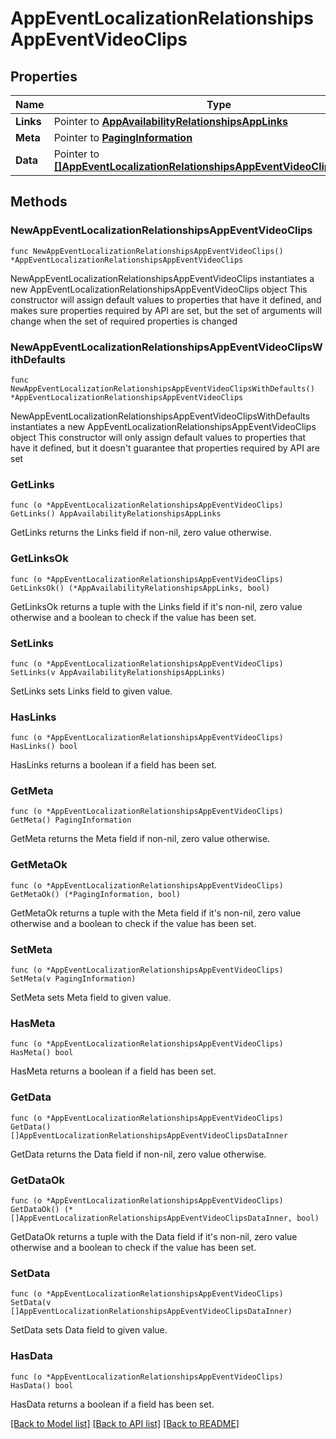 # AppEventLocalizationRelationshipsAppEventVideoClips

## Properties

Name | Type | Description | Notes
------------ | ------------- | ------------- | -------------
**Links** | Pointer to [**AppAvailabilityRelationshipsAppLinks**](AppAvailabilityRelationshipsAppLinks.md) |  | [optional] 
**Meta** | Pointer to [**PagingInformation**](PagingInformation.md) |  | [optional] 
**Data** | Pointer to [**[]AppEventLocalizationRelationshipsAppEventVideoClipsDataInner**](AppEventLocalizationRelationshipsAppEventVideoClipsDataInner.md) |  | [optional] 

## Methods

### NewAppEventLocalizationRelationshipsAppEventVideoClips

`func NewAppEventLocalizationRelationshipsAppEventVideoClips() *AppEventLocalizationRelationshipsAppEventVideoClips`

NewAppEventLocalizationRelationshipsAppEventVideoClips instantiates a new AppEventLocalizationRelationshipsAppEventVideoClips object
This constructor will assign default values to properties that have it defined,
and makes sure properties required by API are set, but the set of arguments
will change when the set of required properties is changed

### NewAppEventLocalizationRelationshipsAppEventVideoClipsWithDefaults

`func NewAppEventLocalizationRelationshipsAppEventVideoClipsWithDefaults() *AppEventLocalizationRelationshipsAppEventVideoClips`

NewAppEventLocalizationRelationshipsAppEventVideoClipsWithDefaults instantiates a new AppEventLocalizationRelationshipsAppEventVideoClips object
This constructor will only assign default values to properties that have it defined,
but it doesn't guarantee that properties required by API are set

### GetLinks

`func (o *AppEventLocalizationRelationshipsAppEventVideoClips) GetLinks() AppAvailabilityRelationshipsAppLinks`

GetLinks returns the Links field if non-nil, zero value otherwise.

### GetLinksOk

`func (o *AppEventLocalizationRelationshipsAppEventVideoClips) GetLinksOk() (*AppAvailabilityRelationshipsAppLinks, bool)`

GetLinksOk returns a tuple with the Links field if it's non-nil, zero value otherwise
and a boolean to check if the value has been set.

### SetLinks

`func (o *AppEventLocalizationRelationshipsAppEventVideoClips) SetLinks(v AppAvailabilityRelationshipsAppLinks)`

SetLinks sets Links field to given value.

### HasLinks

`func (o *AppEventLocalizationRelationshipsAppEventVideoClips) HasLinks() bool`

HasLinks returns a boolean if a field has been set.

### GetMeta

`func (o *AppEventLocalizationRelationshipsAppEventVideoClips) GetMeta() PagingInformation`

GetMeta returns the Meta field if non-nil, zero value otherwise.

### GetMetaOk

`func (o *AppEventLocalizationRelationshipsAppEventVideoClips) GetMetaOk() (*PagingInformation, bool)`

GetMetaOk returns a tuple with the Meta field if it's non-nil, zero value otherwise
and a boolean to check if the value has been set.

### SetMeta

`func (o *AppEventLocalizationRelationshipsAppEventVideoClips) SetMeta(v PagingInformation)`

SetMeta sets Meta field to given value.

### HasMeta

`func (o *AppEventLocalizationRelationshipsAppEventVideoClips) HasMeta() bool`

HasMeta returns a boolean if a field has been set.

### GetData

`func (o *AppEventLocalizationRelationshipsAppEventVideoClips) GetData() []AppEventLocalizationRelationshipsAppEventVideoClipsDataInner`

GetData returns the Data field if non-nil, zero value otherwise.

### GetDataOk

`func (o *AppEventLocalizationRelationshipsAppEventVideoClips) GetDataOk() (*[]AppEventLocalizationRelationshipsAppEventVideoClipsDataInner, bool)`

GetDataOk returns a tuple with the Data field if it's non-nil, zero value otherwise
and a boolean to check if the value has been set.

### SetData

`func (o *AppEventLocalizationRelationshipsAppEventVideoClips) SetData(v []AppEventLocalizationRelationshipsAppEventVideoClipsDataInner)`

SetData sets Data field to given value.

### HasData

`func (o *AppEventLocalizationRelationshipsAppEventVideoClips) HasData() bool`

HasData returns a boolean if a field has been set.


[[Back to Model list]](../README.md#documentation-for-models) [[Back to API list]](../README.md#documentation-for-api-endpoints) [[Back to README]](../README.md)


